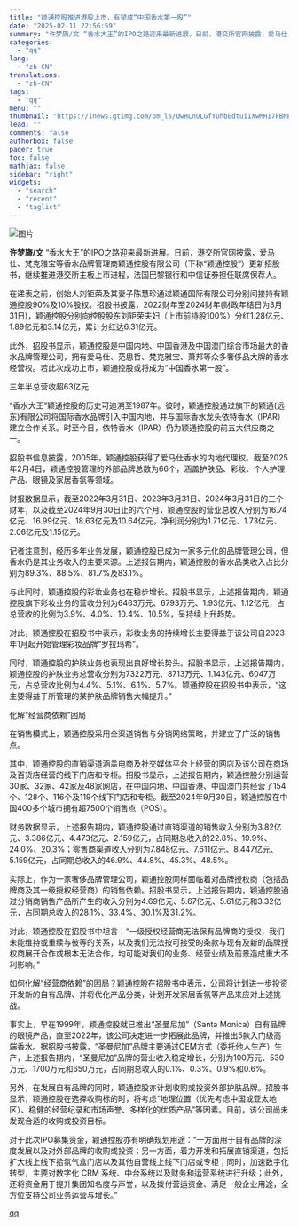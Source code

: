 ```yaml
---
title: "颖通控股推进港股上市，有望成“中国香水第一股”"
date: "2025-02-11 22:56:59"
summary: "许梦旖/文 “香水大王”的IPO之路迎来最新进展。日前，港交所官网披露，爱马仕、梵克雅宝等香水品牌管..."
categories:
  - "qq"
lang:
  - "zh-CN"
translations:
  - "zh-CN"
tags:
  - "qq"
menu: ""
thumbnail: "https://inews.gtimg.com/om_ls/OwHLnULGfYUhbEdtui1XwMH17FBNEFtbYd2cMKC3S93ykAA_640360/0"
lead: ""
comments: false
authorbox: false
pager: true
toc: false
mathjax: false
sidebar: "right"
widgets:
  - "search"
  - "recent"
  - "taglist"
---
```


![图片](https://inews.gtimg.com/om_bt/OBYfgLLpbHE3ZOtcZ9UcgeTWbB-Pihe0u8EHGI0lS3DUUAA/641)

**许梦旖/文** “香水大王”的IPO之路迎来最新进展。日前，港交所官网披露，爱马仕、梵克雅宝等香水品牌管理商颖通控股有限公司（下称“颖通控股”）更新招股书，继续推进港交所主板上市进程，法国巴黎银行和中信证券担任联席保荐人。

在递表之前，创始人刘钜荣及其妻子陈慧珍通过颖通国际有限公司分别间接持有颖通控股90%及10%股权。招股书披露，2022财年至2024财年(财政年结日为3月31日)，颖通控股分别向控股股东刘钜荣夫妇（上市前持股100%）分红1.28亿元、1.89亿元和3.14亿元，累计分红达6.31亿元。

此外，招股书显示，颖通控股是中国内地、中国香港及中国澳门综合市场最大的香水品牌管理公司，拥有爱马仕、范思哲、梵克雅宝、萧邦等众多奢侈品大牌的香水经营权。若此次成功上市，颖通控股或将成为“中国香水第一股”。

三年半总营收超63亿元

“香水大王”颖通控股的历史可追溯至1987年。彼时，颖通控股通过旗下的颖通(远东)有限公司将国际香水品牌引入中国内地，并与国际香水龙头依特香水（IPAR）建立合作关系。时至今日，依特香水（IPAR）仍为颖通控股的前五大供应商之一。

招股书信息披露，2005年，颖通控股获得了爱马仕香水的内地代理权。截至2025年2月4日，颖通控股管理的外部品牌总数为66个，涵盖护肤品、彩妆、个人护理产品、眼镜及家居香氛等领域。

财报数据显示，截至2022年3月31日、2023年3月31日、2024年3月31日的三个财年，以及截至2024年9月30日止的六个月，颖通控股的营业总收入分别为16.74亿元、16.99亿元、18.63亿元及10.64亿元，净利润分别为1.71亿元、1.73亿元、2.06亿元及1.15亿元。

记者注意到，经历多年业务发展，颖通控股已成为一家多元化的品牌管理公司，但香水仍是其业务收入的主要来源。上述报告期内，颖通控股的香水品类收入占比分别为89.3%、88.5%、81.7%及83.1%。

与此同时，颖通控股的彩妆业务也在稳步增长。招股书显示，上述报告期内，颖通控股旗下彩妆业务的营收分别为6463万元、6793万元、1.93亿元、1.12亿元，占总营收的比例为3.9%、4.0%、10.4%、10.5%，呈持续上升趋势。

对此，颖通控股在招股书中表示，彩妆业务的持续增长主要得益于该公司自2023年1月起开始管理彩妆品牌“罗拉玛希”。

同时，颖通控股的护肤业务也表现出良好增长势头。招股书显示，上述报告期内，颖通控股的护肤业务总营收分别为7322万元、8713万元、1.143亿元、6047万元，占总营收比例为4.4%、5.1%、6.1%、5.7%。颖通控股在招股书中表示，“这主要得益于所管理的某护肤品牌销售大幅提升。”

化解“经营商依赖”困局

在销售模式上，颖通控股采用全渠道销售与分销网络策略，并建立了广泛的销售点。

其中，颖通控股的直销渠道涵盖电商及社交媒体平台上经营的网店及该公司在商场及百货店经营的线下门店和专柜。招股书显示，上述报告期内，颖通控股分别运营30家、32家、42家及48家网店，在中国内地、中国香港、中国澳门共经营了154个、128个、116个及119个线下门店和专柜。截至2024年9月30日，颖通控股在中国400多个城市拥有超7500个销售点（POS）。

财务数据显示，上述报告期内，颖通控股通过直销渠道的销售收入分别为3.82亿元、3.386亿元、4.473亿元、2.159亿元，占同期总收入的22.8%、19.9%、24.0%、20.3%；零售商渠道收入分别为7.848亿元、7.611亿元、8.447亿元、5.159亿元，占同期总收入的46.9%、44.8%、45.3%、48.5%。

实际上，作为一家奢侈品牌管理公司，颖通控股同样面临着对品牌授权商（包括品牌商及其一级授权经营商）的销售依赖。招股书显示，上述报告期内，颖通控股通过分销商销售产品所产生的收入分别为4.69亿元、5.67亿元、5.61亿元和3.32亿元，占同期总收入的28.1%、33.4%、30.1%及31.2%。

对此，颖通控股在招股书中坦言：“一级授权经营商无法保有品牌商的授权，我们未能维持或重续与彼等的关系，以及我们无法按可接受的条款与现有及新的品牌授权商展开合作或根本无法合作，均可能对我们的业务、经营业绩及前景造成重大不利影响。”

如何化解“经营商依赖”的困局？颖通控股在招股书中表示，公司将计划进一步投资开发新的自有品牌、并将优化产品分类，计划开发家居香氛等产品来应对上述挑战。

事实上，早在1999年，颖通控股就已推出“圣曼尼加”（Santa Monica）自有品牌的眼镜产品，直至2022年，该公司决定进一步拓展此品牌，并推出5款入门级高端香水。据招股书披露，“圣曼尼加”品牌主要通过OEM方式（委托他人生产）生产，上述报告期内，“圣曼尼加”品牌的营业收入稳定增长，分别为100万元、530万元、1700万元和650万元，占同期总收入的0.1%、0.3%、0.9%和0.6%。

另外，在发展自有品牌的同时，颖通控股亦计划收购或投资外部护肤品牌。招股书显示，颖通控股在选择收购标的时，将考虑“地理位置（优先考虑中国或亚太地区）、稳健的经营纪录和市场声誉、多样化的优质产品”等因素。目前，该公司尚未发现合适的收购或投资目标。

对于此次IPO募集资金，颖通控股亦有明确规划用途：“一方面用于自有品牌的深度发展以及对外部品牌的收购或投资；另一方面，着力开发和拓展直销渠道，包括扩大线上线下拾氛气盒门店以及其他自营线上线下门店或专柜；同时，加速数字化转型，主要对数字化 CRM 系统、中台系统以及财务和运营系统进行升级；此外，还将资金用于提升集团知名度与声誉，以及拨付营运资金、满足一般企业用途，全方位支持公司业务运营与增长。”

[qq](https://new.qq.com/rain/a/20250211A08ZAJ00)
